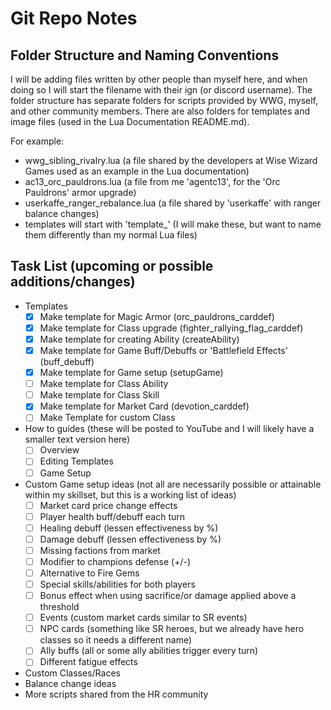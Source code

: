 # Git Repo Notes

## Folder Structure and Naming Conventions

I will be adding files written by other people than myself here, and when doing so I will start the filename with their ign (or discord username). The folder structure has separate folders for scripts provided by WWG, myself, and other community members. There are also folders for templates and image files (used in the Lua Documentation README.md).

For example:

- wwg_sibling_rivalry.lua (a file shared by the developers at Wise Wizard Games used as an example in the Lua documentation)
- ac13_orc_pauldrons.lua (a file from me 'agentc13', for the 'Orc Pauldrons' armor upgrade)
- userkaffe_ranger_rebalance.lua (a file shared by 'userkaffe' with ranger balance changes)
- templates will start with 'template\_' (I will make these, but want to name them differently than my normal Lua files)

## Task List (upcoming or possible additions/changes)

- Templates
  - [x] Make template for Magic Armor (orc_pauldrons_carddef)
  - [x] Make template for Class upgrade (fighter_rallying_flag_carddef)
  - [x] Make template for creating Ability (createAbility)
  - [x] Make template for Game Buff/Debuffs or 'Battlefield Effects' (buff_debuff)
  - [x] Make template for Game setup (setupGame)
  - [ ] Make template for Class Ability
  - [ ] Make template for Class Skill
  - [x] Make template for Market Card (devotion_carddef)
  - [ ] Make Template for custom Class
- How to guides (these will be posted to YouTube and I will likely have a smaller text version here)
  - [ ] Overview
  - [ ] Editing Templates
  - [ ] Game Setup
- Custom Game setup ideas (not all are necessarily possible or attainable within my skillset, but this is a working list of ideas)
  - [ ] Market card price change effects
  - [ ] Player health buff/debuff each turn
  - [ ] Healing debuff (lessen effectiveness by %)
  - [ ] Damage debuff (lessen effectiveness by %)
  - [ ] Missing factions from market
  - [ ] Modifier to champions defense (+/-)
  - [ ] Alternative to Fire Gems
  - [ ] Special skills/abilities for both players
  - [ ] Bonus effect when using sacrifice/or damage applied above a threshold
  - [ ] Events (custom market cards similar to SR events)
  - [ ] NPC cards (something like SR heroes, but we already have hero classes so it needs a different name)
  - [ ] Ally buffs (all or some ally abilities trigger every turn)
  - [ ] Different fatigue effects
- Custom Classes/Races
- Balance change ideas
- More scripts shared from the HR community
